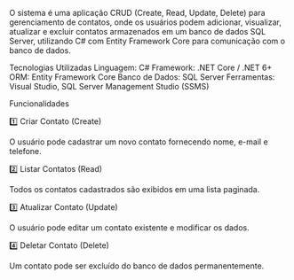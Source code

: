 O sistema é uma aplicação CRUD (Create, Read, Update, Delete) para gerenciamento de contatos, onde os usuários podem adicionar, visualizar, atualizar e excluir contatos armazenados em um banco de dados SQL Server, utilizando C# com Entity Framework Core para comunicação com o banco de dados.

Tecnologias Utilizadas
Linguagem: C#
Framework: .NET Core / .NET 6+
ORM: Entity Framework Core
Banco de Dados: SQL Server
Ferramentas: Visual Studio, SQL Server Management Studio (SSMS)

Funcionalidades

1️⃣ Criar Contato (Create)

O usuário pode cadastrar um novo contato fornecendo nome, e-mail e telefone.

2️⃣ Listar Contatos (Read)

Todos os contatos cadastrados são exibidos em uma lista paginada.

3️⃣ Atualizar Contato (Update)

O usuário pode editar um contato existente e modificar os dados.

4️⃣ Deletar Contato (Delete)

Um contato pode ser excluído do banco de dados permanentemente.
